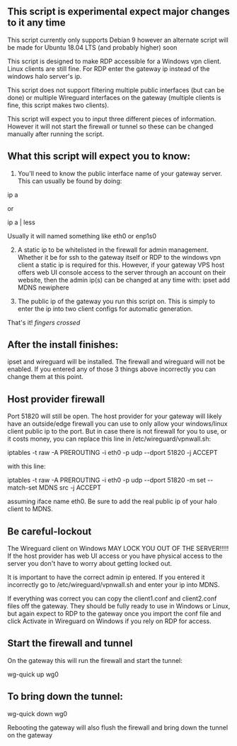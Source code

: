 ## This script is experimental expect major changes to it any time


This script currently only supports Debian 9 however an alternate script will be made for Ubuntu 18.04 LTS (and probably higher) soon


This script is designed to make RDP accessible for a Windows vpn client. Linux clients are still fine. For RDP enter the gateway ip instead of the windows halo server's ip.


This script does not support filtering multiple public interfaces (but can be done) or multiple Wireguard interfaces on the gateway (multiple clients is fine, this script makes two clients).


This script will expect you to input three different pieces of information. However it will not start the firewall or tunnel so these can be changed manually after running the script.


## What this script will expect you to know:


1. You'll need to know the public interface name of your gateway server. This can usually be found by doing:

ip a


or 

ip a | less


Usually it will named something like eth0 or enp1s0 




2. A static ip to be whitelisted in the firewall for admin management. Whether it be for ssh to the gateway itself or RDP to the windows vpn client a static ip is required for this. However, if your gateway VPS host offers web UI console access to the server through an account on their website, then the admin ip(s) can be changed at any time with: ipset add MDNS newiphere




3. The public ip of the gateway you run this script on. This is simply to enter the ip into two client configs for automatic generation.


That's it! *fingers crossed*


## After the install finishes:


ipset and wireguard will be installed. The firewall and wireguard will not be enabled. If you entered any of those 3 things above incorrectly you can change them at this point.



## Host provider firewall


Port 51820 will still be open. The host provider for your gateway will likely have an outside/edge firewall you can use to only allow your windows/linux client public ip to the port. But in case there is not firewall for you to use, or it costs money, you can replace this line in /etc/wireguard/vpnwall.sh:


iptables -t raw -A PREROUTING -i eth0 -p udp --dport 51820 -j ACCEPT


with this line:

 
iptables -t raw -A PREROUTING -i eth0 -p udp --dport 51820 -m set --match-set MDNS src -j ACCEPT


assuming iface name eth0. Be sure to add the real public ip of your halo client to MDNS.



## Be careful-lockout

The Wireguard client on Windows MAY LOCK YOU OUT OF THE SERVER!!!!! If the host provider has web UI access or you have physical access to the server you don't have to worry about getting locked out.

It is important to have the correct admin ip entered. If you entered it incorrectly go to /etc/wireguard/vpnwall.sh and enter your ip into MDNS.

If everything was correct you can copy the client1.conf and client2.conf files off the gateway. They should be fully ready to use in Windows or Linux, but again expect to RDP to the gateway once you import the conf file and click Activate in Wireguard on Windows if you rely on RDP for access. 


## Start the firewall and tunnel


On the gateway this will run the firewall and start the tunnel:

wg-quick up wg0


## To bring down the tunnel:

wg-quick down wg0


Rebooting the gateway will also flush the firewall and bring down the tunnel on the gateway
